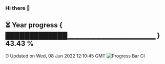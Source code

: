### Hi there 👋
⏳ Year progress { █████████████▁▁▁▁▁▁▁▁▁▁▁▁▁▁▁▁▁ } 43.43 %
---
⏰ Updated on Wed, 08 Jun 2022 12:10:45 GMT
![Progress Bar CI](https://github.com/Moyi321/Moyi321/workflows/Progress%20Bar%20CI/badge.svg)
